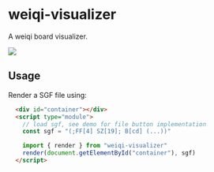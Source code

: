 # weiqi-visualizer

A weiqi board visualizer.

[<img src="https://github.com/user-attachments/assets/d9b2094e-4f4a-4669-b2ab-1bb2e8eaa0f6">](https://tristancacqueray.github.io/weiqi-visualizer/)

## Usage

Render a SGF file using:

```html
  <div id="container"></div>
  <script type="module">
    // load sgf, see demo for file button implementation
    const sgf = "(;FF[4] SZ[19]; B[cd] (...))"

    import { render } from "weiqi-visualizer"
    render(document.getElementById("container"), sgf)
  </script>
```
